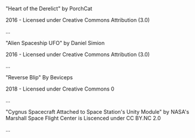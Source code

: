 "Heart of the Derelict"
by PorchCat

2016 - Licensed under
Creative Commons
Attribution (3.0)

...

"Alien Spaceship UFO"
by Daniel Simion

2016 - Licensed under
Creative Commons
Attribution (3.0)

...

"Reverse Blip"
By Beviceps

2018 - Licensed under
Creative Commons 0

...

"Cygnus Spacecraft Attached to Space Station's Unity Module" by NASA's Marshall Space Flight Center is Liscenced under CC BY.NC 2.0

...
